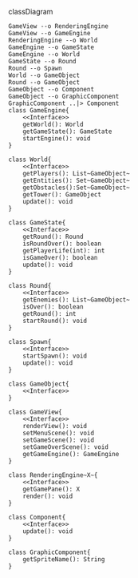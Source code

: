 classDiagram 

    GameView --o RenderingEngine
    GameView --o GameEngine
    RenderingEngine --o World
    GameEngine --o GameState
    GameEngine --o World
    GameState --o Round
    Round --o Spawn
    World --o GameObject
    Round --o GameObject
    GameObject --o Component
    GameObject --o GraphicComponent
    GraphicComponent ..|> Component
    class GameEngine{
        <<Interface>>
        getWorld(): World
        getGameState(): GameState
        startEngine(): void
    }

    class World{
        <<Interface>>
        getPlayers(): List~GameObject~
        getEntities(): Set~GameObject~
        getObstacles():Set~GameObject~
        getTower(): GameObject
        update(): void
    }

    class GameState{
        <<Interface>>
        getRound(): Round
        isRoundOver(): boolean
        getPlayerLife(int): int
        isGameOver(): boolean
        update(): void
    }

    class Round{
        <<Interface>>
        getEnemies(): List~GameObject~
        isOver(): boolean
        getRound(): int
        startRound(): void
    }

    class Spawn{
        <<Interface>>
        startSpawn(): void
        update(): void
    }

    class GameObject{
        <<Interface>>
    }

    class GameView{
        <<Interface>>
        renderView(): void
        setMenuScene(): void
        setGameScene(): void
        setGameOverScene(): void
        getGameEngine(): GameEngine
    }

    class RenderingEngine~X~{
        <<Interface>>
        getGamePane(): X
        render(): void
    }

    class Component{
        <<Interface>>
        update(): void
    }

    class GraphicComponent{
        getSpriteName(): String
    }
